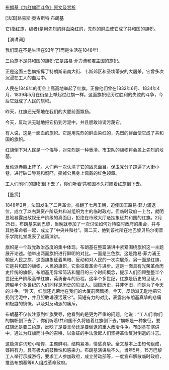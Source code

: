 [布朗基《为红旗而斗争》原文及赏析](https://www.vrrw.net/wx/14714.html)

[法国]路易斯·奥古斯特·布朗基

它(指红旗，编者)是用先烈的鲜血染红的，先烈的鲜血使它成了共和国的旗帜。

【演讲词】

我们现在不是生活在93年了!而是生活在1848年!

三色旗不是共和国的旗帜;它是路易·菲力浦和君主国的旗帜。

正是这面三色旗指挥了特朗斯诺南大街、韦斯郊区和圣埃蒂安的大屠杀。它曾多次沉浸在工人的血泪中。

人民在1848年的街垒上高高地举起了红旗，正像他们曾在1832年6月、1834年4月、1839年5月在街垒上举起过红旗一样。这面旗帜经历过胜利的失败的斗争，今后它就成了人民的旗帜。

昨天，红旗还光荣地在我们的大厦前面飘扬。

今天，反动派无耻地把它扔到污泥中，并且胆敢诽谤污蔑它。

有人说，这是一面血的旗帜。它是用先烈的鲜血染红的，先烈的鲜血使它成了共和国的旗帜。

红旗倒下对人民是一个侮辱，对先烈是一种亵渎。市卫队的旗帜将会盖上先烈的坟墓。

反动派赤膊上阵了。人们再一次认清了它的凶恶面目。保卫党分子跑遍了大街小巷，进行破口辱骂和恫吓，撕掉公民身上佩戴的红色领章。

工人们!你们的旗帜倒下去了，你们听着!共和国不久将随着红旗倒下去。



【鉴赏】

1848年2月，法国发生了二月革命，推翻了七月王朝，迫使国王路易·菲力浦退位，成立了以右翼资产阶级共和派组织为主的临时政府。但临时政府一上台，就明显地暴露出敌视无产阶级的真面目，拒绝在市政大厅悬挂象征共和国的红旗。2月25日，布朗基来到巴黎，当晚就参加了一次讨论如何对待临时政府的集会，并与其他革命者一起，成立了“中央共和社”。第二天，他到该社所在地巴黎贝热尔街音乐学院礼堂发表了这篇演讲。

旗帜是一个政党政治态度的集中体现。布朗基在整篇演讲中紧紧围绕旗帜这一主题展开论述。他举出两面旗帜进行鲜明的对比。一面是三色旗，这是路易·菲力浦王朝反人民之旗，这面旗象征着黑暗、反动和对人民的一次次屠杀。另一面是红旗，它是共和国的旗帜，人民的旗帜，它象征着革命与进步。这是一面具有光荣革命历史传统的旗帜。布朗基用异常简洁和醒目的三个时间概念，提示人们回顾整整半个世纪无产阶级高举红旗，英勇奋斗的历程。这半个多世纪，红旗是历史的见证人，跨越半个多世纪的人们同样是历史的见证人。回顾历史，并非怀旧，而是为了今天的斗争。“昨天，红旗还光荣地在我们的大厦前面飘扬。今天，反动派无耻地把它扔到污泥中，并且胆敢诽谤污蔑它”。简短有力的对比，表露出布朗基真挚的悲痛和极度的愤慨，以及对反动派的痛斥。

布朗基不仅仅注意到红旗受辱，他看到的是更为严重的问题。他说：“工人们!你们的旗帜倒下去了，你们听着!共和国不久将随着红旗倒下去。”旗帜是一种象征，要红旗还是要三色旗，反映了是要革命还是要倒退的重大政治斗争。布朗基在演讲中，通过为红旗而斗争的召唤，以象征的手法激起人们坚持革命反对倒退的斗志。

这篇演讲词短小精悍，主题鲜明，结构紧凑，情感真挚。全文基本上由短句组成，铿锵有力，具有极大的鼓舞性和感染力。布朗基演讲后不久，当年5月，15万巴黎工人举行示威游行，要求工人参加政府，成立劳动部等，一度宣布解散临时政府，推选布朗基等6人组成革命政府。


